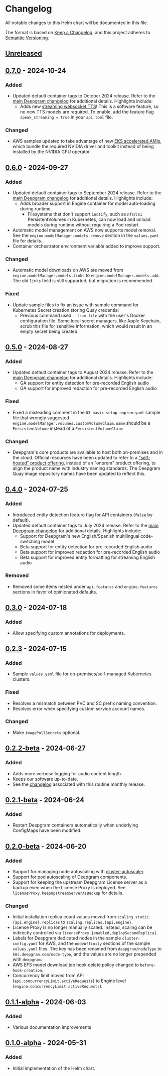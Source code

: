 # Changelog

All notable changes to this Helm chart will be documented in this file.

The format is based on [Keep a Changelog](https://keepachangelog.com/en/1.1.0/), and this project adheres to [Semantic Versioning](https://semver.org/spec/v2.0.0.html).

## [Unreleased]

## [0.7.0] - 2024-10-24

### Added

- Updated default container tags to October 2024 release. Refer to the [main Deepgram changelog](https://deepgram.com/changelog/deepgram-self-hosted-october-2024-release-241024) for additional details. Highlights include:
  - Adds new [streaming websocket TTS](https://deepgram.com/changelog/websocket-text-to-speech-api)! This is a software feature, so no new TTS models are required. To enable, add the feature flag `speak_streaming = true` in your `api.toml` file.

### Changed

- AWS samples updated to take advantage of new [EKS accelerated AMIs](https://aws.amazon.com/about-aws/whats-new/2024/10/amazon-eks-nvidia-aws-neuron-instance-types-al2023/), which bundle the required NVIDIA driver and toolkit instead of being installed by the NVIDIA GPU operator 

## [0.6.0] - 2024-09-27

### Added

- Updated default container tags to September 2024 release. Refer to the [main Deepgram changelog](https://deepgram.com/changelog/deepgram-self-hosted-september-2024-release-240927) for additional details. Highlights include:
  - Adds broader support in Engine container for model auto-loading during runtime.
    - Filesystems that don't support `inotify`, such as `nfs`/`csi` PersistentVolumes in Kubernetes, can now load and unload models during runtime without requiring a Pod restart.
- Automatic model management on AWS now supports model removal. See the `engine.modelManager.models.remove` section in the `values.yaml` file for details.
- Container orchestrator environment variable added to improve support.

### Changed

- Automatic model downloads on AWS are moved from `engine.modelManager.models.links` to `engine.modelManager.models.add`. The old `links` field is still supported, but migration is recommended.

### Fixed

- Update sample files to fix an issue with sample command for Kubernetes Secret creation storing Quay credential
  - Previous command used `--from-file` with the user's Docker configuration file. Some local secret managers, like
    Apple Keychain, scrub this file for sensitive information, which would result in an empty secret being created.

## [0.5.0] - 2024-08-27

### Added

- Updated default container tags to August 2024 release. Refer to the [main Deepgram changelog](https://deepgram.com/changelog/deepgram-self-hosted-august-2024-release-240827) for additional details. Highlights include:
  - GA support for entity detection for pre-recorded English audio
  - GA support for improved redaction for pre-recorded English audio

### Fixed

- Fixed a misleading comment in the `03-basic-setup-onprem.yaml` sample file that wrongly suggested `engine.modelManager.volumes.customVolumeClaim.name` should be a `PersistentVolume` instead of a `PersistentVolumeClaim`

### Changed

- Deepgram's core products are available to host both on-premises and in the cloud. Official resources have been updated to refer to a ["self-hosted" product offering](https://deepgram.com/self-hosted), instead of an "onprem" product offering, to align the product name with industry naming standards. The Deepgram Quay image repository names have been updated to reflect this.

## [0.4.0] - 2024-07-25

### Added

- Introduced entity detection feature flag for API containers (`false` by default).
- Updated default container tags to July 2024 release. Refer to the [main Deepgram changelog](https://deepgram.com/changelog/deepgram-self-hosted-july-2024-release-240725) for additional details. Highlights include:
  - Support for Deepgram's new English/Spanish multilingual code-switching model
  - Beta support for entity detection for pre-recorded English audio
  - Beta support for improved redaction for pre-recorded English audio
  - Beta support for improved entity formatting for streaming English audio

### Removed

- Removed some items nested under `api.features` and `engine.features` sections in favor of opinionated defaults.

## [0.3.0] - 2024-07-18

### Added

- Allow specifying custom annotations for deployments.

## [0.2.3] - 2024-07-15

### Added

- Sample `values.yaml` file for on-premises/self-managed Kubernetes clusters.

### Fixed

- Resolves a mismatch between PVC and SC prefix naming convention.
- Resolves error when specifying custom service account names.

### Changed

- Make `imagePullSecrets` optional.

## [0.2.2-beta] - 2024-06-27

### Added

- Adds more verbose logging for audio content length.
- Keeps our software up-to-date.
- See the [changelog](https://deepgram.com/changelog/deepgram-on-premises-june-2024-release-240627) associated with this routine monthly release.

## [0.2.1-beta] - 2024-06-24

### Added

- Restart Deepgram containers automatically when underlying ConfigMaps have been modified.

## [0.2.0-beta] - 2024-06-20

### Added
- Support for managing node autoscaling with [cluster-autoscaler](https://github.com/kubernetes/autoscaler).
- Support for pod autoscaling of Deepgram components.
- Support for keeping the upstream Deepgram License server as a backup even when the License Proxy is deployed. See `licenseProxy.keepUpstreamServerAsBackup` for details.

### Changed

- Initial installation replica count values moved from `scaling.static.{api,engine}.replicas` to `scaling.replicas.{api,engine}`.
- License Proxy is no longer manually scaled. Instead, scaling can be indirectly controlled via `licenseProxy.{enabled,deploySecondReplica}`.
- Labels for Deepgram dedicated nodes in the sample `cluster-config.yaml` for AWS, and the `nodeAffinity` sections of the sample `values.yaml` files. The key has been renamed from `deepgram/nodeType` to `k8s.deepgram.com/node-type`, and the values are no longer prepended with `deepgram`.
- AWS EFS model download job hook delete policy changed to `before-hook-creation`.
- Concurrency limit moved from API (`api.concurrencyLimit.activeRequests`) to Engine level (`engine.concurrencyLimit.activeRequests`).

## [0.1.1-alpha] - 2024-06-03

### Added

- Various documentation improvements

## [0.1.0-alpha] - 2024-05-31

### Added

- Initial implementation of the Helm chart.


[unreleased]: https://github.com/deepgram/self-hosted-resources/compare/deepgram-self-hosted-0.7.0...HEAD
[0.7.0]: https://github.com/deepgram/self-hosted-resources/compare/deepgram-self-hosted-0.6.0...deepgram-self-hosted-0.7.0
[0.6.0]: https://github.com/deepgram/self-hosted-resources/compare/deepgram-self-hosted-0.5.0...deepgram-self-hosted-0.6.0
[0.5.0]: https://github.com/deepgram/self-hosted-resources/compare/deepgram-self-hosted-0.4.0...deepgram-self-hosted-0.5.0
[0.4.0]: https://github.com/deepgram/self-hosted-resources/compare/deepgram-self-hosted-0.3.0...deepgram-self-hosted-0.4.0
[0.3.0]: https://github.com/deepgram/self-hosted-resources/compare/deepgram-self-hosted-0.2.3...deepgram-self-hosted-0.3.0
[0.2.3]: https://github.com/deepgram/self-hosted-resources/compare/deepgram-self-hosted-0.2.2-beta...deepgram-self-hosted-0.2.3
[0.2.2-beta]: https://github.com/deepgram/self-hosted-resources/compare/deepgram-self-hosted-0.2.1-beta...deepgram-self-hosted-0.2.2-beta
[0.2.1-beta]: https://github.com/deepgram/self-hosted-resources/compare/deepgram-self-hosted-0.2.0-beta...deepgram-self-hosted-0.2.1-beta
[0.2.0-beta]: https://github.com/deepgram/self-hosted-resources/compare/deepgram-self-hosted-0.1.1-alpha...deepgram-self-hosted-0.2.0-beta
[0.1.1-alpha]: https://github.com/deepgram/self-hosted-resources/compare/deepgram-self-hosted-0.1.0-alpha...deepgram-self-hosted-0.1.1-alpha
[0.1.0-alpha]: https://github.com/deepgram/self-hosted-resources/releases/tag/deepgram-self-hosted-0.1.0-alpha


